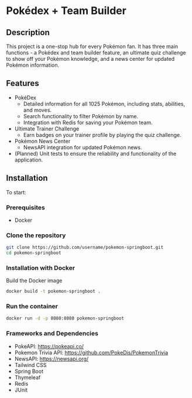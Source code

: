 # Pokédex + Team Builder

## Description
This project is a one-stop hub for every Pokémon fan. It has three main functions - a Pokédex and team builder feature, an ultimate quiz challenge to show off your Pokémon knowledge, and a news center for updated Pokémon information. 

## Features
- PokéDex 
    - Detailed information for all 1025 Pokémon, including stats, abilities, and moves.
    - Search functionality to filter Pokémon by name.
    - Integration with Redis for saving your Pokémon team.
- Ultimate Trainer Challenge
    - Earn badges on your trainer profile by playing the quiz challenge.
- Pokémon News Center
    - NewsAPI integration for updated Pokémon news.
- (Planned) Unit tests to ensure the reliability and functionality of the application.

## Installation

To start:

### Prerequisites
- Docker

### Clone the repository
```bash
git clone https://github.com/username/pokemon-springboot.git
cd pokemon-springboot
```

### Installation with Docker
Build the Docker image
```bash
docker build -t pokemon-springboot .
```


### Run the container
```bash
docker run -d -p 8080:8080 pokemon-springboot
```

### Frameworks and Dependencies
- PokeAPI: https://pokeapi.co/
- Pokemon Trivia API: https://github.com/PokeDis/PokemonTrivia
- NewsAPI: https://newsapi.org/ 
- Tailwind CSS
- Spring Boot
- Thymeleaf
- Redis
- JUnit